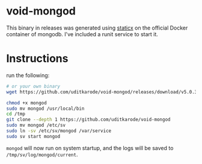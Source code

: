 # void-mongod
This binary in releases was generated using [staticx](https://github.com/JonathonReinhart/staticx) on the official Docker container of mongodb.
I've included a runit service to start it.

# Instructions
run the following:
  
```bash
# or your own binary
wget https://github.com/uditkarode/void-mongod/releases/download/v5.0.3/mongod

chmod +x mongod
sudo mv mongod /usr/local/bin
cd /tmp
git clone --depth 1 https://github.com/uditkarode/void-mongod
sudo mv mongod /etc/sv
sudo ln -sv /etc/sv/mongod /var/service
sudo sv start mongod
```

`mongod` will now run on system startup, and the logs will be saved to `/tmp/sv/log/mongod/current`.


